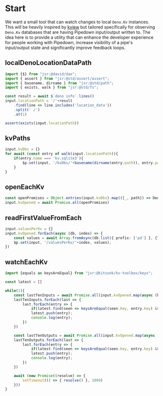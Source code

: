 # Start

We want a small tool that can watch changes to local `Deno.Kv` instances. This will be heavily inspired by [kview](https://kview.deno.dev) but tailored specifically for observing `Deno.Kv` databases that are having Pipedown input/output written to. The idea here is to provide a utility that can enhance the developer experience for people working with Pipedown, increase visibility of a pipe's input/output state and significantly improve feedback loops.


## localDenoLocationDataPath
```ts
import {$} from "jsr:@david/dax";
import { assert } from "jsr:@std/assert/assert";
import { basename, dirname } from "jsr:@std/path";
import { exists, walk } from "jsr:@std/fs";

const result = await $`deno info`.lines()
input.locationPath = '/'+result
    .find(line => line.includes('location_data'))
    .split(' /')
    .at(1)

assert(exists(input.locationPath))
```

## kvPaths
```ts
input.kvDbs = {}
for await (const entry of walk(input.locationPath)){
    if(entry.name === 'kv.sqlite3'){
        $p.set(input, '/kvDbs/'+basename(dirname(entry.path)), entry.path)
    }
}
```

## openEachKv
```ts
const openPromises = Object.entries(input.kvDbs).map(([_, path]) => Deno.openKv(path))
input.kvOpened = await Promise.all(openPromises)
```

## readFirstValueFromEach
```ts
input.valuesPerKv = {}
input.kvOpened.forEach(async (db, index) => {
    const values = await Array.fromAsync(db.list({ prefix: ['pd'] }, {limit: 1}))
    $p.set(input, '/valuesPerKv/'+index, values);
})
```

## watchEachKv
```ts
import {equals as keysAreEqual} from "jsr:@kitsonk/kv-toolbox/keys";

const latest = []

while(1){
    const lastTenInputs = await Promise.all(input.kvOpened.map(async (kv) => { return await Array.fromAsync(kv.list({prefix: ['pd','input']}, { limit: 10 })) }))
    lastTenInputs.forEach(last => {
        last.forEach(entry => {
            if(latest.find(seen => keysAreEqual(seen.key, entry.key) && seen.versionstamp === entry.versionstamp)) return;
            latest.push(entry);
            console.log(entry);
        })
    })

    const lastTenOutputs = await Promise.all(input.kvOpened.map(async (kv) => await Array.fromAsync(kv.list({prefix: ['pd','output']}, { limit: 10 }))))
    lastTenOutputs.forEach(last => {
        last.forEach(entry => {
            if(latest.find(seen => keysAreEqual(seen.key, entry.key) && seen.versionstamp === entry.versionstamp)) return;
            latest.push(entry);
            console.log(entry);
        })
    })

    await (new Promise((resolve) => {
        setTimeout(() => { resolve() }, 1000)
    }))
}
```
